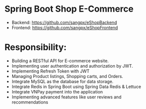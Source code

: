 # Spring Boot Shop E-Commerce
- Backend: https://github.com/sangpx/eShopBackend
- Frontend: https://github.com/sangpx/eShopFrontend
# Responsibility:
- Building a RESTful API for E-commerce website.
- Implementing user authentication and authorization by JWT.
- Implementing Refresh Token with JWT
- Managing Product listings, Shopping carts, and Orders.
- Integrate MySQL as the database for data storage.
- Integrate Redis in Spring Boot using Spring Data Redis & Lettuce
- ﻿Integrate VNPay payment into the application
- Implementing advanced features like user reviews and recommendations
